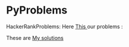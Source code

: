 # PyProblems
HackerRankProblems:
Here <a href=https://www.hackerrank.com/domains/python/py-introduction >This </a> our problems :

These are   <a href=https://github.com/wpram45/PyProblems>My solutions </a>




